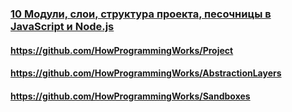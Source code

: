 ### [10 Модули, слои, структура проекта, песочницы в JavaScript и Node.js](https://www.youtube.com/watch?v=O7A9chb573E)

#### https://github.com/HowProgrammingWorks/Project

#### https://github.com/HowProgrammingWorks/AbstractionLayers

#### https://github.com/HowProgrammingWorks/Sandboxes

